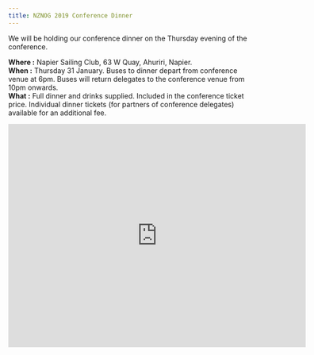 ```yaml
---
title: NZNOG 2019 Conference Dinner
---
```

We will be holding our conference dinner on the Thursday evening of the conference.

**Where :** Napier Sailing Club, 63 W Quay, Ahuriri, Napier.<br />
**When :** Thursday 31 January. Buses to dinner depart from conference venue at 6pm. Buses will return delegates to the conference venue from 10pm onwards.<br />
**What :** Full dinner and drinks supplied. Included in the conference ticket price. Individual dinner tickets (for partners of conference delegates) available for an additional fee.

<iframe src="https://www.google.com/maps/embed?pb=!1m18!1m12!1m3!1d3079.3390866107857!2d176.88882791607625!3d-39.48425723922763!2m3!1f0!2f0!3f0!3m2!1i1024!2i768!4f13.1!3m3!1m2!1s0x6d69b2d7f7a43ac1%3A0x9d13f4ede916c8e8!2sNapier%20Sailing%20Club!5e0!3m2!1sen!2snz!4v1648714863836!5m2!1sen!2snz" width="600" height="450" style="border:0;" allowfullscreen="" loading="lazy" referrerpolicy="no-referrer-when-downgrade"></iframe>
